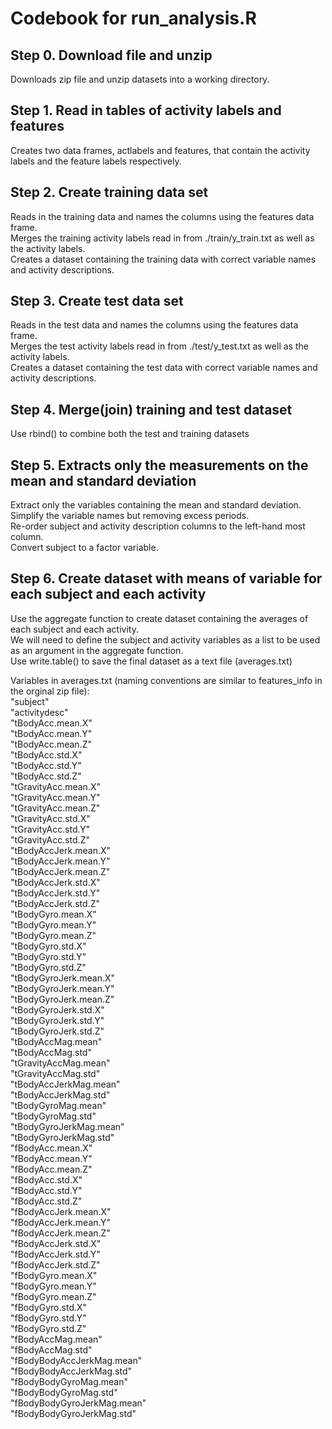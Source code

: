 # Codebook for run_analysis.R

## Step 0. Download file and unzip  
Downloads zip file and unzip datasets into a working directory.

## Step 1. Read in tables of activity labels and features
Creates two data frames, actlabels and features, that contain the activity labels and the feature labels respectively.

## Step 2. Create training data set
Reads in the training data and names the columns using the features data frame.  
Merges the training activity labels read in from ./train/y_train.txt as well as the activity labels.  
Creates a dataset containing the training data with correct variable names and activity descriptions.  

## Step 3. Create test data set
Reads in the test data and names the columns using the features data frame.  
Merges the test activity labels read in from ./test/y_test.txt as well as the activity labels.  
Creates a dataset containing the test data with correct variable names and activity descriptions.  

## Step 4. Merge(join) training and test dataset
Use rbind() to combine both the test and training datasets

## Step 5. Extracts only the measurements on the mean and standard deviation
Extract only the variables containing the mean and standard deviation.  
Simplify the variable names but removing excess periods.  
Re-order subject and activity description columns to the left-hand most column.  
Convert subject to a factor variable.

## Step 6. Create dataset with means of variable for each subject and each activity
Use the aggregate function to create dataset containing the averages of each subject and each activity.  
We will need to define the subject and activity variables as a list to be used as an argument in the aggregate function.  
Use write.table() to save the final dataset as a text file (averages.txt)

Variables in averages.txt (naming conventions are similar to features_info in the orginal zip file):  
"subject"  
"activitydesc"  
"tBodyAcc.mean.X"  
"tBodyAcc.mean.Y"  
"tBodyAcc.mean.Z"  
"tBodyAcc.std.X"  
"tBodyAcc.std.Y"  
"tBodyAcc.std.Z"  
"tGravityAcc.mean.X"  
"tGravityAcc.mean.Y"  
"tGravityAcc.mean.Z"  
"tGravityAcc.std.X"  
"tGravityAcc.std.Y"  
"tGravityAcc.std.Z"  
"tBodyAccJerk.mean.X"  
"tBodyAccJerk.mean.Y"  
"tBodyAccJerk.mean.Z"  
"tBodyAccJerk.std.X"  
"tBodyAccJerk.std.Y"  
"tBodyAccJerk.std.Z"  
"tBodyGyro.mean.X"  
"tBodyGyro.mean.Y"  
"tBodyGyro.mean.Z"  
"tBodyGyro.std.X"  
"tBodyGyro.std.Y"  
"tBodyGyro.std.Z"  
"tBodyGyroJerk.mean.X"  
"tBodyGyroJerk.mean.Y"  
"tBodyGyroJerk.mean.Z"  
"tBodyGyroJerk.std.X"  
"tBodyGyroJerk.std.Y"  
"tBodyGyroJerk.std.Z"  
"tBodyAccMag.mean"  
"tBodyAccMag.std"  
"tGravityAccMag.mean"  
"tGravityAccMag.std"  
"tBodyAccJerkMag.mean"  
"tBodyAccJerkMag.std"  
"tBodyGyroMag.mean"  
"tBodyGyroMag.std"  
"tBodyGyroJerkMag.mean"  
"tBodyGyroJerkMag.std"  
"fBodyAcc.mean.X"  
"fBodyAcc.mean.Y"  
"fBodyAcc.mean.Z"  
"fBodyAcc.std.X"  
"fBodyAcc.std.Y"  
"fBodyAcc.std.Z"  
"fBodyAccJerk.mean.X"  
"fBodyAccJerk.mean.Y"  
"fBodyAccJerk.mean.Z"  
"fBodyAccJerk.std.X"  
"fBodyAccJerk.std.Y"  
"fBodyAccJerk.std.Z"  
"fBodyGyro.mean.X"  
"fBodyGyro.mean.Y"  
"fBodyGyro.mean.Z"  
"fBodyGyro.std.X"  
"fBodyGyro.std.Y"  
"fBodyGyro.std.Z"  
"fBodyAccMag.mean"  
"fBodyAccMag.std"  
"fBodyBodyAccJerkMag.mean"  
"fBodyBodyAccJerkMag.std"  
"fBodyBodyGyroMag.mean"  
"fBodyBodyGyroMag.std"  
"fBodyBodyGyroJerkMag.mean"  
"fBodyBodyGyroJerkMag.std"  

